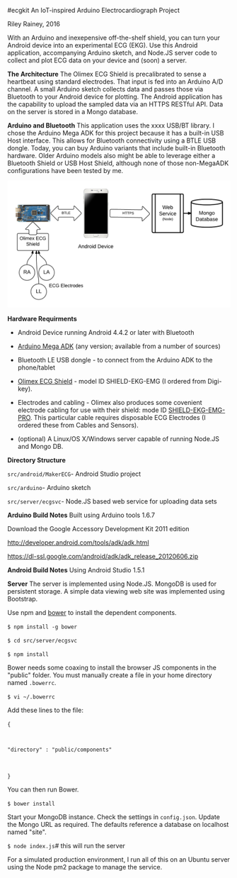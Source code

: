 #ecgkit
An IoT-inspired Arduino Electrocardiograph Project

Riley Rainey, 2016

With an Arduino and inexepensive off-the-shelf shield, you can turn your Android device into an experimental ECG (EKG). Use this Android application, accompanying Arduino sketch, and Node.JS server code to collect and plot ECG data on your device and (soon) a server.

**The Architecture**
The Olimex ECG Shield is precalibrated to sense a heartbeat using standard electrodes. That input is fed into an Arduino A/D channel. A small Arduino sketch collects data and passes those via Bluetooth to your Android device for plotting. The Android application has the capability to upload the sampled data via an HTTPS RESTful API. Data on the server is stored in a Mongo database.

**Arduino and Bluetooth**
This application uses the xxxx USB/BT library. I chose the Arduino Mega ADK for this project because it has a built-in USB Host interface. This allows for Bluetooth connectivity using a BTLE USB dongle. Today, you can buy Arduino variants that include built-in Bluetooth hardware. Older Arduino models also might be able to leverage either a Bluetooth Shield or USB Host Shield, although none of those non-MegaADK configurations have been tested by me.

![Alt text](ecgkit-architecture.png "ecgkit architecture")

**Hardware Requirments**
- Android Device running Android 4.4.2 or later with Bluetooth

- [Arduino Mega ADK](https://www.arduino.cc/en/Main/ArduinoBoardMegaADK)  (any version; available from a number of sources)

- Bluetooth LE USB dongle - to connect from the Arduino ADK to the phone/tablet

- [Olimex ECG Shield](https://www.olimex.com/Products/Duino/Shields/SHIELD-EKG-EMG/) - model ID SHIELD-EKG-EMG (I ordered from Digi-key).

- Electrodes and cabling - Olimex also produces some covenient electrode cabling for use with their shield: mode ID [SHIELD-EKG-EMG-PRO](https://www.olimex.com/Products/Duino/Shields/SHIELD-EKG-EMG-PRO/). This particular cable requires disposable ECG Electrodes (I ordered these from Cables and Sensors).
- (optional) A Linux/OS X/Windows server capable of running Node.JS and Mongo DB.

**Directory Structure**

<code>src/android/MakerECG</code>- Android Studio project

<code>src/arduino</code>- Arduino sketch

<code>src/server/ecgsvc</code>- Node.JS based web service for uploading data sets


**Arduino Build Notes**
Built using Arduino tools 1.6.7

Download the Google Accessory Development Kit 2011 edition

http://developer.android.com/tools/adk/adk.html

https://dl-ssl.google.com/android/adk/adk_release_20120606.zip


**Android Build Notes**
Using Android Studio 1.5.1

**Server**
The server is implemented using Node.JS. MongoDB is used for persistent storage. A simple data viewing web site was implemented using Bootstrap.

Use npm and [bower](https://github.com/bower/bower) to install the dependent components.

<code>$ npm install -g bower</code>

<code>$ cd src/server/ecgsvc</code>

<code>$ npm install</code>

Bower needs some coaxing to install the browser JS components in the "public" folder. You must manually create a file in your home directory named <code>.bowerrc</code>.

<code>$ vi ~/.bowerrc</code>

Add these lines to the file:

<code>{

  "directory" : "public/components"
  
}</code>

You can then run Bower.

<code>$ bower install</code>

Start your MongoDB instance. Check the settings in <code>config.json</code>.  Update the Mongo URL as required. The defaults reference a database on localhost named "site".

<code>$ node index.js</code># this will run the server

For a simulated production environment, I run all of this on an Ubuntu server using the Node pm2 package to manage the service.
